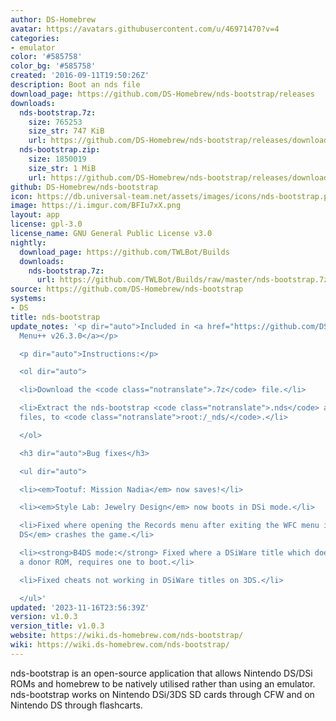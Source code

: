 ```yaml
---
author: DS-Homebrew
avatar: https://avatars.githubusercontent.com/u/46971470?v=4
categories:
- emulator
color: '#585758'
color_bg: '#585758'
created: '2016-09-11T19:50:26Z'
description: Boot an nds file
download_page: https://github.com/DS-Homebrew/nds-bootstrap/releases
downloads:
  nds-bootstrap.7z:
    size: 765253
    size_str: 747 KiB
    url: https://github.com/DS-Homebrew/nds-bootstrap/releases/download/v1.0.3/nds-bootstrap.7z
  nds-bootstrap.zip:
    size: 1850019
    size_str: 1 MiB
    url: https://github.com/DS-Homebrew/nds-bootstrap/releases/download/v1.0.3/nds-bootstrap.zip
github: DS-Homebrew/nds-bootstrap
icon: https://db.universal-team.net/assets/images/icons/nds-bootstrap.png
image: https://i.imgur.com/BFIu7xX.png
layout: app
license: gpl-3.0
license_name: GNU General Public License v3.0
nightly:
  download_page: https://github.com/TWLBot/Builds
  downloads:
    nds-bootstrap.7z:
      url: https://github.com/TWLBot/Builds/raw/master/nds-bootstrap.7z
source: https://github.com/DS-Homebrew/nds-bootstrap
systems:
- DS
title: nds-bootstrap
update_notes: '<p dir="auto">Included in <a href="https://github.com/DS-Homebrew/TWiLightMenu/releases/tag/v26.3.0"><strong>TW</strong>i<strong>L</strong>ight
  Menu++ v26.3.0</a></p>

  <p dir="auto">Instructions:</p>

  <ol dir="auto">

  <li>Download the <code class="notranslate">.7z</code> file.</li>

  <li>Extract the nds-bootstrap <code class="notranslate">.nds</code> and <code class="notranslate">.ver</code>
  files, to <code class="notranslate">root:/_nds/</code>.</li>

  </ol>

  <h3 dir="auto">Bug fixes</h3>

  <ul dir="auto">

  <li><em>Tootuf: Mission Nadia</em> now saves!</li>

  <li><em>Style Lab: Jewelry Design</em> now boots in DSi mode.</li>

  <li>Fixed where opening the Records menu after exiting the WFC menu in <em>Tetris
  DS</em> crashes the game.</li>

  <li><strong>B4DS mode:</strong> Fixed where a DSiWare title which doesn''t require
  a donor ROM, requires one to boot.</li>

  <li>Fixed cheats not working in DSiWare titles on 3DS.</li>

  </ul>'
updated: '2023-11-16T23:56:39Z'
version: v1.0.3
version_title: v1.0.3
website: https://wiki.ds-homebrew.com/nds-bootstrap/
wiki: https://wiki.ds-homebrew.com/nds-bootstrap/
---
```

nds-bootstrap is an open-source application that allows Nintendo DS/DSi ROMs and homebrew to be natively utilised rather than using an emulator. nds-bootstrap works on Nintendo DSi/3DS SD cards through CFW and on Nintendo DS through flashcarts.